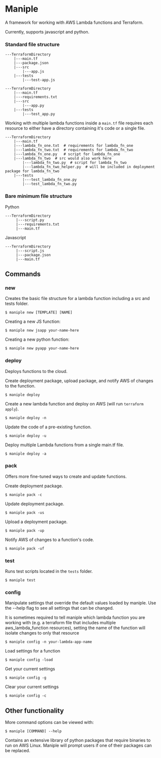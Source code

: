 # Maniple 

A framework for working with AWS Lambda functions and Terraform.

Currently, supports javascript and python.

### Standard file structure

```
---TerraformDirectory
	|---main.tf
	|---package.json
	|---src
		|---app.js
	|---tests
		|---test-app.js
```

```
---TerraformDirectory
	|---main.tf
	|---requirements.txt
	|---src
		|---app.py
	|---tests
		|---test_app.py
```

Working with multiple lambda functions inside a `main.tf` file requires each resource to either have a directory containing it's code or a single file.

```
---TerraformDirectory
	|---main.tf
	|---lambda_fn_one.txt  # requirements for lambda_fn_one
	|---lambda_fn_two.txt  # requirements for lambda_fn_two
	|---lambda_fn_one.py   # script for lambda_fn_one
	|---lambda_fn_two  # src would also work here
		|---lambda_fn_two.py  # script for lambda_fn_two
		|---lambda_fn_two_helper.py  # will be included in deployment package for lambda_fn_two
	|---tests
		|---test_lambda_fn_one.py
		|---test_lambda_fn_two.py
```

### Bare minimum file structure

Python
```
---TerraformDirectory
     |---script.py
     |---requirements.txt
     |---main.tf
```

Javascript
```
---TerraformDirectory
     |---script.js
     |---package.json
     |---main.tf
```

## Commands

### new
Creates the basic file structure for a lambda function including a src and tests folder.

	$ maniple new [TEMPLATE] [NAME]
	
Creating a new JS function:

	$ maniple new jsapp your-name-here
	
Creating a new python function:

	$ maniple new pyapp your-name-here
	
### deploy
Deploys functions to the cloud.

Create deployment package, upload package, and notify AWS of changes to the function.

	$ maniple deploy
	
Create a new lambda function and deploy on AWS (will run `terraform apply`).

	$ maniple deploy -n
	
Update the code of a pre-existing function.

	$ maniple deploy -u
	
Deploy multiple Lambda functions from a single main.tf file.

	$ maniple deploy -a
	
### pack
Offers more fine-tuned ways to create and update functions.

Create deployment package.

	$ maniple pack -c

Update deployment package.

	$ maniple pack -us

Upload a deployment package.

	$ maniple pack -up
	
Notify AWS of changes to a function's code.

	$ maniple pack -uf
	
### test
Runs test scripts located in the `tests` folder.

	$ maniple test
	
### config
Manipulate settings that override the default values loaded by maniple. Use the --help flag to see all settings that can be changed.

It is sometimes required to tell maniple which lambda function you are working with (e.g. a terraform file that includes multiple aws_lambda_function resources), setting the name of the function will isolate changes to only that resource

	$ maniple config -n your-lambda-app-name

Load settings for a function

	$ maniple config -load

Get your current settings

	$ maniple config -g
	
Clear your current settings

	$ maniple config -c
	


## Other functionality
More command options can be viewed with:

	$ maniple [COMMAND] --help

Contains an extensive library of python packages that require binaries to run on AWS Linux. Maniple will prompt users if one of their packages can be replaced.
